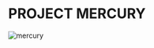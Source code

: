 # PROJECT MERCURY

![mercury](https://user-images.githubusercontent.com/33639948/67907194-3c75fc00-fb88-11e9-9caa-8f48e1912c9a.png)
